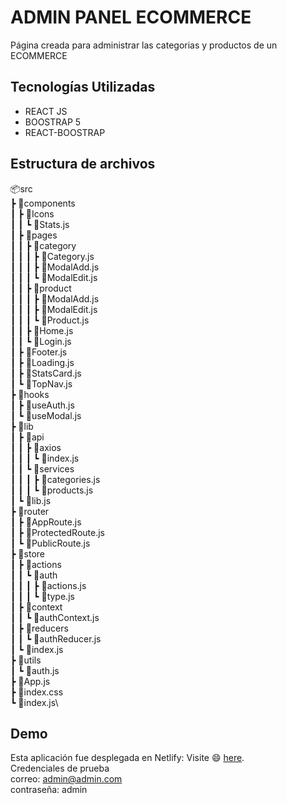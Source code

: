 # ADMIN PANEL ECOMMERCE
Página creada para administrar las categorias y productos de un ECOMMERCE
## Tecnologías Utilizadas 

 -  REACT JS
 -  BOOSTRAP 5
 -  REACT-BOOSTRAP
## Estructura de archivos

📦src\
 ┣ 📂components\
 ┃ ┣ 📂Icons\
 ┃ ┃ ┗ 📜Stats.js\
 ┃ ┣ 📂pages\
 ┃ ┃ ┣ 📂category\
 ┃ ┃ ┃ ┣ 📜Category.js\
 ┃ ┃ ┃ ┣ 📜ModalAdd.js\
 ┃ ┃ ┃ ┗ 📜ModalEdit.js\
 ┃ ┃ ┣ 📂product\
 ┃ ┃ ┃ ┣ 📜ModalAdd.js\
 ┃ ┃ ┃ ┣ 📜ModalEdit.js\
 ┃ ┃ ┃ ┗ 📜Product.js\
 ┃ ┃ ┣ 📜Home.js\
 ┃ ┃ ┗ 📜Login.js\
 ┃ ┣ 📜Footer.js\
 ┃ ┣ 📜Loading.js\
 ┃ ┣ 📜StatsCard.js\
 ┃ ┗ 📜TopNav.js\
 ┣ 📂hooks\
 ┃ ┣ 📜useAuth.js\
 ┃ ┗ 📜useModal.js\
 ┣ 📂lib\
 ┃ ┣ 📂api\
 ┃ ┃ ┣ 📂axios\
 ┃ ┃ ┃ ┗ 📜index.js\
 ┃ ┃ ┗ 📂services\
 ┃ ┃ ┃ ┣ 📜categories.js\
 ┃ ┃ ┃ ┗ 📜products.js\
 ┃ ┗ 📜lib.js\
 ┣ 📂router\
 ┃ ┣ 📜AppRoute.js\
 ┃ ┣ 📜ProtectedRoute.js\
 ┃ ┗ 📜PublicRoute.js\
 ┣ 📂store\
 ┃ ┣ 📂actions\
 ┃ ┃ ┗ 📂auth\
 ┃ ┃ ┃ ┣ 📜actions.js\
 ┃ ┃ ┃ ┗ 📜type.js\
 ┃ ┣ 📂context\
 ┃ ┃ ┗ 📜authContext.js\
 ┃ ┣ 📂reducers\
 ┃ ┃ ┗ 📜authReducer.js\
 ┃ ┗ 📜index.js\
 ┣ 📂utils\
 ┃ ┗ 📜auth.js\
 ┣ 📜App.js\
 ┣ 📜index.css\
 ┗ 📜index.js\

## Demo
Esta aplicación fue desplegada en Netlify: Visite :smile: [here](https://admin-panel-ecommerce.netlify.app).\
 Credenciales de prueba\
  correo: admin@admin.com\
  contraseña:  admin
